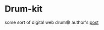 # Drum-kit
some sort of digital web drum😁
author's [post](https://www.linkedin.com/feed/update/urn:li:activity:6950409485160972288/)
